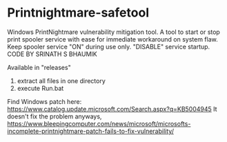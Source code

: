 # Printnightmare-safetool
Windows PrintNightmare vulnerability mitigation tool. A tool to start or stop print spooler service with ease for immediate workaround on system flaw. Keep spooler service "ON" during use only. "DISABLE" service startup. CODE BY SRINATH S BHAUMIK

Available in "releases"
1. extract all files in one directory
2. execute Run.bat 

Find Windows patch here: https://www.catalog.update.microsoft.com/Search.aspx?q=KB5004945
It doesn't fix the problem anyways, https://www.bleepingcomputer.com/news/microsoft/microsofts-incomplete-printnightmare-patch-fails-to-fix-vulnerability/
